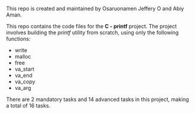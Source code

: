 This repo is created and maintained by Osaruonamen Jeffery O and Abiy Aman.

This repo contains the code files for the **C - printf** project.
The project involves building the *printf* utility from scratch, using
only the following functions:

- write
- malloc
- free
- va_start
- va_end
- va_copy
- va_arg

There are 2 mandatory tasks and 14 advanced tasks in this project, making a total of 16 tasks.
